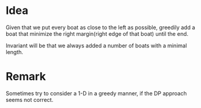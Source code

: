 # Idea

Given that we put every boat as close to the left as possible, greedily add a boat that minimize the right margin(right edge of that boat) until the end.

Invariant will be that we always added a number of boats with a minimal length.

# Remark

Sometimes try to consider a 1-D in a greedy manner, if the DP approach seems not correct.